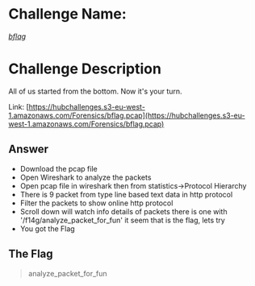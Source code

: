 # Challenge Name:
 [*bflag*](https://cybertalents.com/challenges/forensics/bflag)
 
# Challenge Description
All of us started from the bottom. Now it's your turn.

Link: [https://hubchallenges.s3-eu-west-1.amazonaws.com/Forensics/bflag.pcap](https://hubchallenges.s3-eu-west-1.amazonaws.com/Forensics/bflag.pcap)

## Answer
* Download the pcap file
* Open Wireshark to analyze the packets
* Open pcap file in wireshark then from statistics->Protocol Hierarchy
* There is 9 packet from type line based text data in http protocol
* Filter the packets to show online http protocol
* Scroll down will watch info details of packets there is one with '/f14g/analyze_packet_for_fun' it seem that is the flag, lets try
* You got the Flag


 ## The Flag
 > analyze_packet_for_fun
